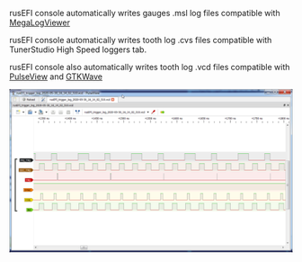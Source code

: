 rusEFI console automatically writes gauges .msl log files compatible with [MegaLogViewer](https://www.efianalytics.com/MegaLogViewer/)

rusEFI console automatically writes tooth log .cvs files compatible with TunerStudio High Speed loggers tab.

rusEFI console also automatically writes tooth log .vcd files compatible with [PulseView](https://sigrok.org/wiki/Downloads) and [GTKWave](https://sourceforge.net/projects/gtkwave/files/)

![x](FAQ/images/PulseView-trigger-viewer.png)